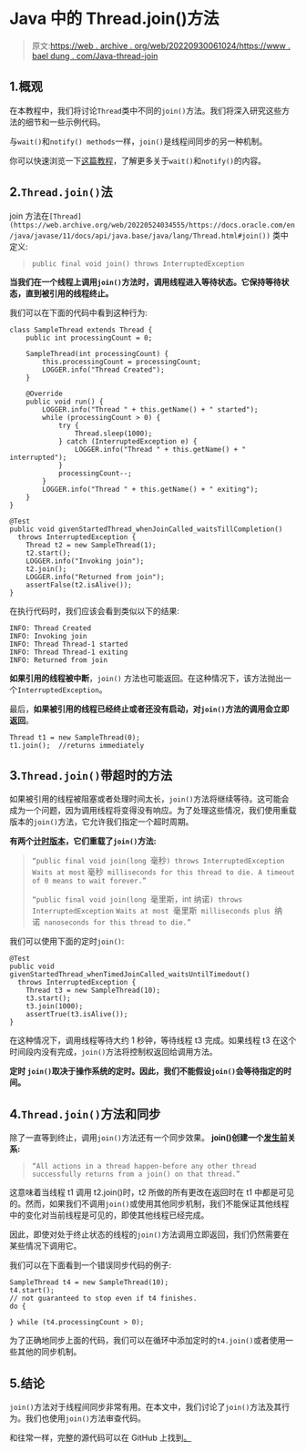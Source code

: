 # Java 中的 Thread.join()方法

> 原文:[https://web . archive . org/web/20220930061024/https://www . bael dung . com/Java-thread-join](https://web.archive.org/web/20220930061024/https://www.baeldung.com/java-thread-join)

## 1.概观

在本教程中，我们将讨论`Thread`类中不同的`join()`方法。我们将深入研究这些方法的细节和一些示例代码。

与`wait()`和`notify() methods`一样，`join()`是线程间同步的另一种机制。

你可以快速浏览一下[这篇教程](/web/20220524034555/https://www.baeldung.com/java-wait-notify)，了解更多关于`wait()`和`notify()`的内容。

## 2.`Thread.join()`法

join 方法在`[Thread](https://web.archive.org/web/20220524034555/https://docs.oracle.com/en/java/javase/11/docs/api/java.base/java/lang/Thread.html#join())` 类中定义:

> `public final void join() throws InterruptedException`
> 

**当我们在一个线程上调用`join()`方法时，调用线程进入等待状态。它保持等待状态，直到被引用的线程终止。**

我们可以在下面的代码中看到这种行为:

```
class SampleThread extends Thread {
    public int processingCount = 0;

    SampleThread(int processingCount) {
        this.processingCount = processingCount;
        LOGGER.info("Thread Created");
    }

    @Override
    public void run() {
        LOGGER.info("Thread " + this.getName() + " started");
        while (processingCount > 0) {
            try {
                Thread.sleep(1000);
            } catch (InterruptedException e) {
                LOGGER.info("Thread " + this.getName() + " interrupted");
            }
            processingCount--;
        }
        LOGGER.info("Thread " + this.getName() + " exiting");
    }
}

@Test
public void givenStartedThread_whenJoinCalled_waitsTillCompletion() 
  throws InterruptedException {
    Thread t2 = new SampleThread(1);
    t2.start();
    LOGGER.info("Invoking join");
    t2.join();
    LOGGER.info("Returned from join");
    assertFalse(t2.isAlive());
} 
```

在执行代码时，我们应该会看到类似以下的结果:

```
INFO: Thread Created
INFO: Invoking join
INFO: Thread Thread-1 started
INFO: Thread Thread-1 exiting
INFO: Returned from join
```

**如果引用的线程被中断**，`join()` 方法也可能返回。在这种情况下，该方法抛出一个`InterruptedException`。

最后，**如果被引用的线程已经终止或者还没有启动，对`join()`方法的调用会立即返回**。

```
Thread t1 = new SampleThread(0);
t1.join();  //returns immediately
```

## 3.`Thread.join()`带超时的方法

如果被引用的线程被阻塞或者处理时间太长，`join()`方法将继续等待。这可能会成为一个问题，因为调用线程将变得没有响应。为了处理这些情况，我们使用重载版本的`join()`方法，它允许我们指定一个超时周期。

**有两个[计时版本](https://web.archive.org/web/20220524034555/https://docs.oracle.com/en/java/javase/11/docs/api/java.base/java/lang/Thread.html#join(long))，它们重载了`join()`方法:**

> `“public final void join(long `毫秒`) throws InterruptedException`
> `Waits at most` 毫秒` milliseconds for this thread to die. A timeout of 0 means to wait forever.”`
> 
> `“public final void join(long `毫里斯，int 纳诺`) throws InterruptedException`
> `Waits at most `毫里斯` milliseconds plus `纳诺` nanoseconds for this thread to die.”`

我们可以使用下面的定时`join()`:

```
@Test
public void givenStartedThread_whenTimedJoinCalled_waitsUntilTimedout()
  throws InterruptedException {
    Thread t3 = new SampleThread(10);
    t3.start();
    t3.join(1000);
    assertTrue(t3.isAlive());
} 
```

在这种情况下，调用线程等待大约 1 秒钟，等待线程 t3 完成。如果线程 t3 在这个时间段内没有完成，`join()`方法将控制权返回给调用方法。

**定时 `join()`取决于操作系统的定时。因此，我们不能假设`join()`会等待指定的时间。**

## 4.`Thread.join()`方法和同步

除了一直等到终止，调用`join()`方法还有一个同步效果。 **join()创建一个[发生前](https://web.archive.org/web/20220524034555/https://docs.oracle.com/javase/specs/jls/se8/html/jls-17.html#jls-17.4.5)关系:**

> `“All actions in a thread happen-before any other thread successfully returns from a join() on that thread.”`

这意味着当线程 t1 调用 t2.join()时，t2 所做的所有更改在返回时在 t1 中都是可见的。然而，如果我们不调用`join()`或使用其他同步机制，我们不能保证其他线程中的变化对当前线程是可见的，即使其他线程已经完成。

因此，即使对处于终止状态的线程的`join()`方法调用立即返回，我们仍然需要在某些情况下调用它。

我们可以在下面看到一个错误同步代码的例子:

```
SampleThread t4 = new SampleThread(10);
t4.start();
// not guaranteed to stop even if t4 finishes.
do {

} while (t4.processingCount > 0);
```

为了正确地同步上面的代码，我们可以在循环中添加定时的`t4.join()`或者使用一些其他的同步机制。

## 5.结论

`join()`方法对于线程间同步非常有用。在本文中，我们讨论了`join()`方法及其行为。我们也使用`join()`方法审查代码。

和往常一样，完整的源代码可以在 GitHub 上找到[。](https://web.archive.org/web/20220524034555/https://github.com/eugenp/tutorials/tree/master/core-java-modules/core-java-concurrency-advanced-2)